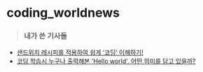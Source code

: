 # coding_worldnews
> ### 내가 쓴 기사들
- [샌드위치 레시피를 적용하여 쉽게 ‘코딩’ 이해하기!](https://www.codingworldnews.com/article/view/2593)
- [코딩 학습시 누구나 출력해본 'Hello world', 어떤 의미를 담고 있을까?](https://www.codingworldnews.com/article/view/2753)
